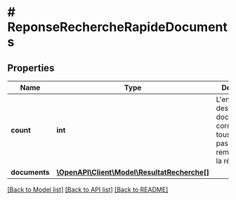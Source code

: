 # # ReponseRechercheRapideDocuments

## Properties

Name | Type | Description | Notes
------------ | ------------- | ------------- | -------------
**count** | **int** | L&#39;ensemble des documents qui correspondent, tous ne sont pas forcément remontés dans la réponse |
**documents** | [**\OpenAPI\Client\Model\ResultatRecherche[]**](ResultatRecherche.md) |  |

[[Back to Model list]](../../README.md#models) [[Back to API list]](../../README.md#endpoints) [[Back to README]](../../README.md)
